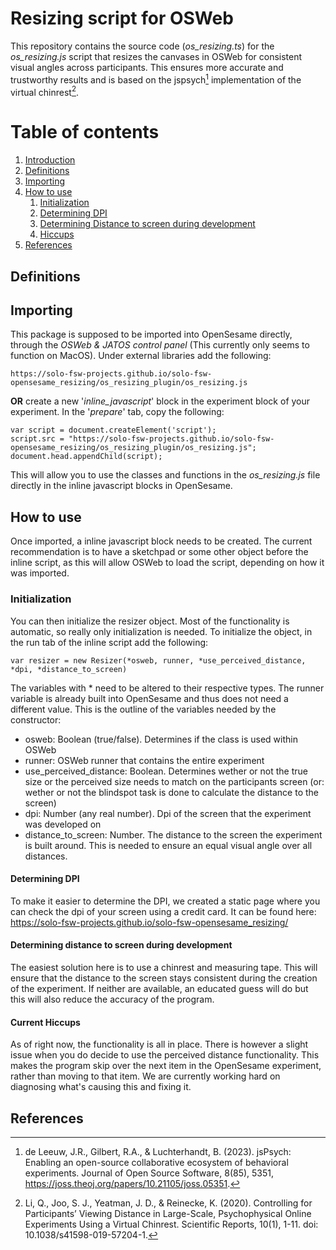# Resizing script for OSWeb
This repository contains the source code (*os_resizing.ts*) for the *os_resizing.js* script that resizes the canvases in OSWeb for consistent visual angles across participants. This ensures more accurate and trustworthy results and is based on the jspsych[^1] implementation of the virtual chinrest[^2].

# Table of contents
1. [Introduction](#resizing-script-for-osweb)
2. [Definitions](#definitions)
3. [Importing](#importing)
4. [How to use](#howto)
    1. [Initialization](#initialization)
    2. [Determining DPI](#determining-dpi)
    3. [Determining Distance to screen during development](#determining-distance-to-screen-during-development)
    4. [Hiccups](#current-hiccups)
5. [References](#references)

## Definitions


## Importing
This package is supposed to be imported into OpenSesame directly, through the *OSWeb & JATOS control panel* (This currently only seems to function on MacOS). Under external libraries add the following:
```
https://solo-fsw-projects.github.io/solo-fsw-opensesame_resizing/os_resizing_plugin/os_resizing.js
```
**OR** create a new '*inline_javascript*' block in the experiment block of your experiment. In the '*prepare*' tab, copy the following:
```
var script = document.createElement('script');
script.src = "https://solo-fsw-projects.github.io/solo-fsw-opensesame_resizing/os_resizing_plugin/os_resizing.js";
document.head.appendChild(script);
```
This will allow you to use the classes and functions in the *os_resizing.js* file directly in the inline javascript blocks in OpenSesame.

## How to use <a name="howto"></a>
Once imported, a inline javascript block needs to be created. The current recommendation is to have a sketchpad or some other object before the inline script, as this will allow OSWeb to load the script, depending on how it was imported.

### Initialization
You can then initialize the resizer object. Most of the functionality is automatic, so really only initialization is needed. To initialize the object, in the run tab of the inline script add the following:
```
var resizer = new Resizer(*osweb, runner, *use_perceived_distance, *dpi, *distance_to_screen)
```
The variables with * need to be altered to their respective types. The runner variable is already built into OpenSesame and thus does not need a different value. This is the outline of the variables needed by the constructor:
- osweb: Boolean (true/false). Determines if the class is used within OSWeb
- runner: OSWeb runner that contains the entire experiment
- use_perceived_distance: Boolean. Determines wether or not the true size or the perceived size needs to match on the participants screen (or: wether or not the blindspot task is done to calculate the distance to the screen)
- dpi: Number (any real number). Dpi of the screen that the experiment was developed on
- distance_to_screen: Number. The distance to the screen the experiment is built around. This is needed to ensure an equal visual angle over all distances.

#### Determining DPI
To make it easier to determine the DPI, we created a static page where you can check the dpi of your screen using a credit card. It can be found here:
https://solo-fsw-projects.github.io/solo-fsw-opensesame_resizing/

#### Determining distance to screen during development
The easiest solution here is to use a chinrest and measuring tape. This will ensure that the distance to the screen stays consistent during the creation of the experiment. If neither are available, an educated guess will do but this will also reduce the accuracy of the program.

#### Current Hiccups
As of right now, the functionality is all in place. There is however a slight issue when you do decide to use the perceived distance functionality. This makes the program skip over the next item in the OpenSesame experiment, rather than moving to that item. We are currently working hard on diagnosing what's causing this and fixing it.

## References
[^1]: de Leeuw, J.R., Gilbert, R.A., & Luchterhandt, B. (2023). jsPsych: Enabling an open-source collaborative ecosystem of behavioral experiments. Journal of Open Source Software, 8(85), 5351, https://joss.theoj.org/papers/10.21105/joss.05351.
[^2]: Li, Q., Joo, S. J., Yeatman, J. D., & Reinecke, K. (2020). Controlling for Participants’ Viewing Distance in Large-Scale, Psychophysical Online Experiments Using a Virtual Chinrest. Scientific Reports, 10(1), 1-11. doi: 10.1038/s41598-019-57204-1.
